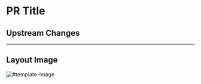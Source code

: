# PR Title 
## Upstream Changes
<!-- List any updates from the original QMK repository (if applicable) -->
---

## Layout Image
![#template-image](PASTE_YOUR_IMAGE_URL_HERE)

